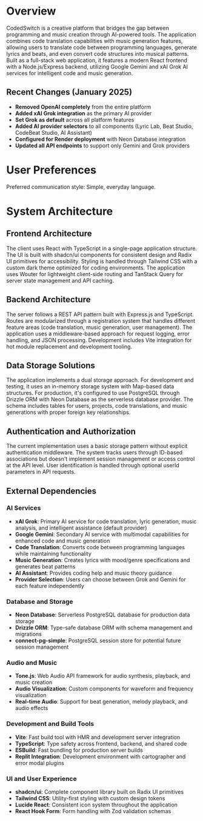 # Overview

CodedSwitch is a creative platform that bridges the gap between programming and music creation through AI-powered tools. The application combines code translation capabilities with music generation features, allowing users to translate code between programming languages, generate lyrics and beats, and even convert code structures into musical patterns. Built as a full-stack web application, it features a modern React frontend with a Node.js/Express backend, utilizing Google Gemini and xAI Grok AI services for intelligent code and music generation.

## Recent Changes (January 2025)
- **Removed OpenAI completely** from the entire platform
- **Added xAI Grok integration** as the primary AI provider
- **Set Grok as default** across all platform features
- **Added AI provider selectors** to all components (Lyric Lab, Beat Studio, CodeBeat Studio, AI Assistant)
- **Configured for Render deployment** with Neon Database integration
- **Updated all API endpoints** to support only Gemini and Grok providers

# User Preferences

Preferred communication style: Simple, everyday language.

# System Architecture

## Frontend Architecture
The client uses React with TypeScript in a single-page application structure. The UI is built with shadcn/ui components for consistent design and Radix UI primitives for accessibility. Styling is handled through Tailwind CSS with a custom dark theme optimized for coding environments. The application uses Wouter for lightweight client-side routing and TanStack Query for server state management and API caching.

## Backend Architecture
The server follows a REST API pattern built with Express.js and TypeScript. Routes are modularized through a registration system that handles different feature areas (code translation, music generation, user management). The application uses a middleware-based approach for request logging, error handling, and JSON processing. Development includes Vite integration for hot module replacement and development tooling.

## Data Storage Solutions
The application implements a dual storage approach. For development and testing, it uses an in-memory storage system with Map-based data structures. For production, it's configured to use PostgreSQL through Drizzle ORM with Neon Database as the serverless database provider. The schema includes tables for users, projects, code translations, and music generations with proper foreign key relationships.

## Authentication and Authorization
The current implementation uses a basic storage pattern without explicit authentication middleware. The system tracks users through ID-based associations but doesn't implement session management or access control at the API level. User identification is handled through optional userId parameters in API requests.

## External Dependencies

### AI Services
- **xAI Grok**: Primary AI service for code translation, lyric generation, music analysis, and intelligent assistance (default provider)
- **Google Gemini**: Secondary AI service with multimodal capabilities for enhanced code and music generation
- **Code Translation**: Converts code between programming languages while maintaining functionality
- **Music Generation**: Creates lyrics with mood/genre specifications and generates beat patterns
- **AI Assistant**: Provides coding help and music theory guidance
- **Provider Selection**: Users can choose between Grok and Gemini for each feature independently

### Database and Storage
- **Neon Database**: Serverless PostgreSQL database for production data storage
- **Drizzle ORM**: Type-safe database ORM with schema management and migrations
- **connect-pg-simple**: PostgreSQL session store for potential future session management

### Audio and Music
- **Tone.js**: Web Audio API framework for audio synthesis, playback, and music creation
- **Audio Visualization**: Custom components for waveform and frequency visualization
- **Real-time Audio**: Support for beat generation, melody playback, and audio effects

### Development and Build Tools
- **Vite**: Fast build tool with HMR and development server integration
- **TypeScript**: Type safety across frontend, backend, and shared code
- **ESBuild**: Fast bundling for production server builds
- **Replit Integration**: Development environment with cartographer and error modal plugins

### UI and User Experience
- **shadcn/ui**: Complete component library built on Radix UI primitives
- **Tailwind CSS**: Utility-first styling with custom design tokens
- **Lucide React**: Consistent icon system throughout the application
- **React Hook Form**: Form handling with Zod validation schemas